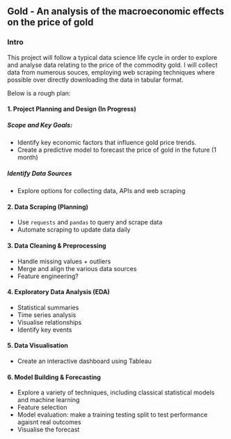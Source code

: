 ## Gold - An analysis of the macroeconomic effects on the price of gold

### Intro
This project will follow a typical data science life cycle in order to explore and analyse data relating to the price of the commodity gold. I will collect data from numerous souces, employing web scraping techniques where possible over directly downloading the data in tabular format.

Below is a rough plan:

#### 1. Project Planning and Design (In Progress)

##### Scope and Key Goals:
    
- Identify key economic factors that influence gold price trends.
- Create a predictive model to forecast the price of gold in the future (1 month)

##### Identify Data Sources
    
- Explore options for collecting data, APIs and web scraping

#### 2. Data Scraping (Planning)
    
- Use `requests` and `pandas` to query and scrape data
- Automate scraping to update data daily

#### 3. Data Cleaning & Preprocessing

- Handle missing values + outliers
- Merge and align the various data sources
- Feature engineering?

#### 4. Exploratory Data Analysis (**EDA**)

- Statistical summaries
- Time series analysis
- Visualise relationships
- Identify key events

#### 5. Data Visualisation

- Create an interactive dashboard using Tableau

#### 6. Model Building & Forecasting

- Explore a variety of techniques, including classical statistical models and machine learning
- Feature selection
- Model evaluation: make a training testing split to test performance agaisnt real outcomes
- Visualise the forecast

